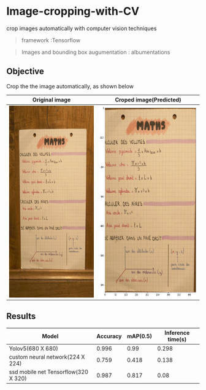# Image-cropping-with-CV

crop images automatically with computer vision techniques

>framework  :Tensorflow 

>Images and bounding box augumentation : albumentations 

## Objective 

Crop the the image automatically, as shown below  




Original image             |  Croped image(Predicted)
:-------------------------:|:-------------------------:
<img src="Images/Test/058eeccda566ce0132bd7a2ffe3f5272.jpg" width = "395" height = "500">  |  <img src="Images/croped_image.png" width = "395" height = "500">


## Results 

| Model | Accuracy | mAP(0.5) | Inference time(s) |
| ------ | ------ | ------ | ------ |
| Yolov5(680 X 680) | 0.996 |  0.99 | 0.298 |
| custom neural network(224 X 224) | 0.759 | 0.418 | 0.138 |
| ssd mobile net Tensorflow(320 X 320) | 0.987 | 0.817 | 0.08 |
